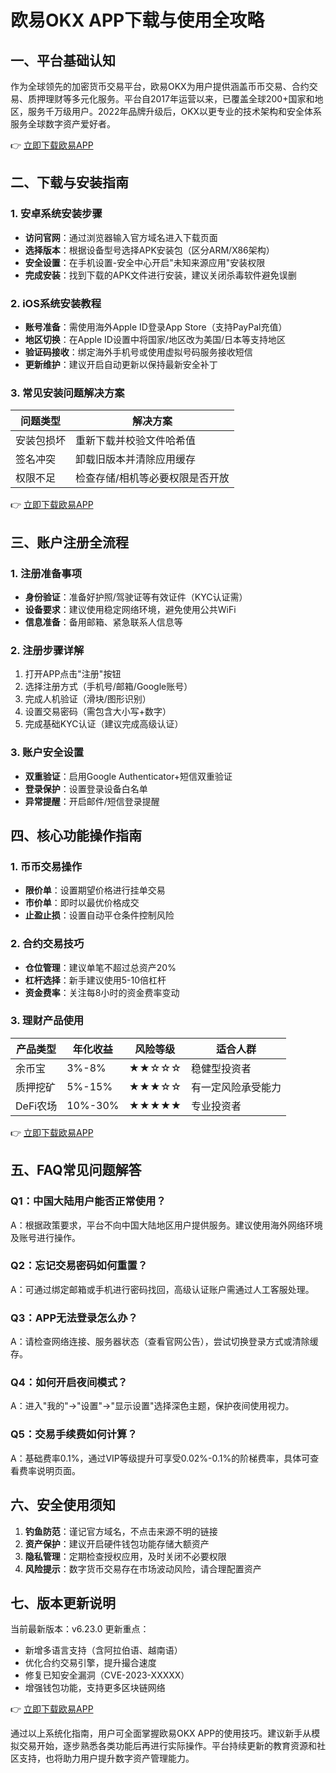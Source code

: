 # 欧易OKX APP下载与使用全攻略

## 一、平台基础认知
作为全球领先的加密货币交易平台，欧易OKX为用户提供涵盖币币交易、合约交易、质押理财等多元化服务。平台自2017年运营以来，已覆盖全球200+国家和地区，服务千万级用户。2022年品牌升级后，OKX以更专业的技术架构和安全体系服务全球数字资产爱好者。

👉 [立即下载欧易APP](https://bit.ly/okx_welcome)

## 二、下载与安装指南
### 1. 安卓系统安装步骤
- **访问官网**：通过浏览器输入官方域名进入下载页面
- **选择版本**：根据设备型号选择APK安装包（区分ARM/X86架构）
- **安全设置**：在手机设置-安全中心开启"未知来源应用"安装权限
- **完成安装**：找到下载的APK文件进行安装，建议关闭杀毒软件避免误删

### 2. iOS系统安装教程
- **账号准备**：需使用海外Apple ID登录App Store（支持PayPal充值）
- **地区切换**：在Apple ID设置中将国家/地区改为美国/日本等支持地区
- **验证码接收**：绑定海外手机号或使用虚拟号码服务接收短信
- **更新维护**：建议开启自动更新以保持最新安全补丁

### 3. 常见安装问题解决方案
| 问题类型 | 解决方案 |
|---------|----------|
| 安装包损坏 | 重新下载并校验文件哈希值 |
| 签名冲突 | 卸载旧版本并清除应用缓存 |
| 权限不足 | 检查存储/相机等必要权限是否开放 |

👉 [立即下载欧易APP](https://bit.ly/okx_welcome)

## 三、账户注册全流程
### 1. 注册准备事项
- **身份验证**：准备好护照/驾驶证等有效证件（KYC认证需）
- **设备要求**：建议使用稳定网络环境，避免使用公共WiFi
- **信息准备**：备用邮箱、紧急联系人信息等

### 2. 注册步骤详解
1. 打开APP点击"注册"按钮
2. 选择注册方式（手机号/邮箱/Google账号）
3. 完成人机验证（滑块/图形识别）
4. 设置交易密码（需包含大小写+数字）
5. 完成基础KYC认证（建议完成高级认证）

### 3. 账户安全设置
- **双重验证**：启用Google Authenticator+短信双重验证
- **登录保护**：设置登录设备白名单
- **异常提醒**：开启邮件/短信登录提醒

## 四、核心功能操作指南
### 1. 币币交易操作
- **限价单**：设置期望价格进行挂单交易
- **市价单**：即时以最优价格成交
- **止盈止损**：设置自动平仓条件控制风险

### 2. 合约交易技巧
- **仓位管理**：建议单笔不超过总资产20%
- **杠杆选择**：新手建议使用5-10倍杠杆
- **资金费率**：关注每8小时的资金费率变动

### 3. 理财产品使用
| 产品类型 | 年化收益 | 风险等级 | 适合人群 |
|----------|----------|----------|----------|
| 余币宝 | 3%-8% | ★★☆☆☆ | 稳健型投资者 |
| 质押挖矿 | 5%-15% | ★★★☆☆ | 有一定风险承受能力 |
| DeFi农场 | 10%-30% | ★★★★★ | 专业投资者 |

👉 [立即下载欧易APP](https://bit.ly/okx_welcome)

## 五、FAQ常见问题解答
### Q1：中国大陆用户能否正常使用？
A：根据政策要求，平台不向中国大陆地区用户提供服务。建议使用海外网络环境及账号进行操作。

### Q2：忘记交易密码如何重置？
A：可通过绑定邮箱或手机进行密码找回，高级认证账户需通过人工客服处理。

### Q3：APP无法登录怎么办？
A：请检查网络连接、服务器状态（查看官网公告），尝试切换登录方式或清除缓存。

### Q4：如何开启夜间模式？
A：进入"我的"->"设置"->"显示设置"选择深色主题，保护夜间使用视力。

### Q5：交易手续费如何计算？
A：基础费率0.1%，通过VIP等级提升可享受0.02%-0.1%的阶梯费率，具体可查看费率说明页面。

## 六、安全使用须知
1. **钓鱼防范**：谨记官方域名，不点击来源不明的链接
2. **资产保护**：建议开启硬件钱包功能存储大额资产
3. **隐私管理**：定期检查授权应用，及时关闭不必要权限
4. **风险提示**：数字货币交易存在市场波动风险，请合理配置资产

## 七、版本更新说明
当前最新版本：v6.23.0
更新重点：
- 新增多语言支持（含阿拉伯语、越南语）
- 优化合约交易引擎，提升撮合速度
- 修复已知安全漏洞（CVE-2023-XXXXX）
- 增强钱包功能，支持更多区块链网络

👉 [立即下载欧易APP](https://bit.ly/okx_welcome)

通过以上系统化指南，用户可全面掌握欧易OKX APP的使用技巧。建议新手从模拟交易开始，逐步熟悉各类功能后再进行实际操作。平台持续更新的教育资源和社区支持，也将助力用户提升数字资产管理能力。